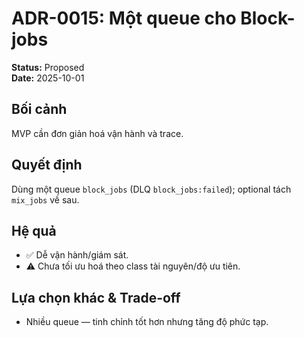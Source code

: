 # ADR-0015: Một queue cho Block-jobs
**Status:** Proposed  
**Date:** 2025-10-01

## Bối cảnh
MVP cần đơn giản hoá vận hành và trace.

## Quyết định
Dùng một queue `block_jobs` (DLQ `block_jobs:failed`); optional tách `mix_jobs` về sau.

## Hệ quả
- ✅ Dễ vận hành/giám sát.
- ⚠️ Chưa tối ưu hoá theo class tài nguyên/độ ưu tiên.

## Lựa chọn khác & Trade-off
- Nhiều queue — tinh chỉnh tốt hơn nhưng tăng độ phức tạp.
